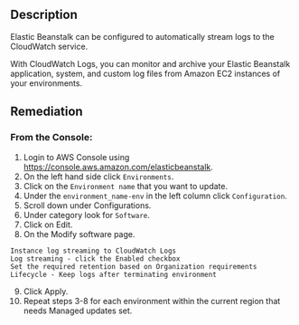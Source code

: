 ## Description

Elastic Beanstalk can be configured to automatically stream logs to the CloudWatch service.

With CloudWatch Logs, you can monitor and archive your Elastic Beanstalk application, system, and custom log files from Amazon EC2 instances of your environments.

## Remediation

### From the Console:

1. Login to AWS Console using https://console.aws.amazon.com/elasticbeanstalk.
2. On the left hand side click `Environments`.
3. Click on the `Environment name` that you want to update.
4. Under the `environment_name-env` in the left column click `Configuration`.
5. Scroll down under Configurations.
6. Under category look for `Software`.
7. Click on Edit.
8. On the Modify software page.

```
Instance log streaming to CloudWatch Logs
Log streaming - click the Enabled checkbox
Set the required retention based on Organization requirements
Lifecycle - Keep logs after terminating environment
```

9. Click Apply.
10. Repeat steps 3-8 for each environment within the current region that needs Managed updates set.